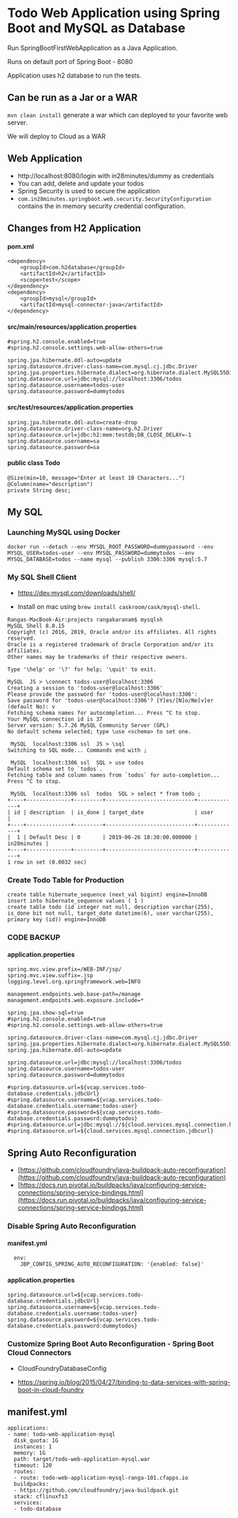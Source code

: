 # Todo Web Application using Spring Boot and MySQL as Database

Run SpringBootFirstWebApplication as a Java Application.

Runs on default port of Spring Boot - 8080

Application uses h2 database to run the tests.

## Can be run as a Jar or a WAR

`mvn clean install` generate a war which can deployed to your favorite web server.

We will deploy to Cloud as a WAR

## Web Application

- http://localhost:8080/login with in28minutes/dummy as credentials
- You can add, delete and update your todos
- Spring Security is used to secure the application
- `com.in28minutes.springboot.web.security.SecurityConfiguration` contains the in memory security credential configuration.


## Changes from H2 Application

#### pom.xml

```
<dependency>
	<groupId>com.h2database</groupId>
	<artifactId>h2</artifactId>
	<scope>test</scope>
</dependency>
<dependency>
	<groupId>mysql</groupId>
	<artifactId>mysql-connector-java</artifactId>
</dependency>
```

#### src/main/resources/application.properties

```
#spring.h2.console.enabled=true
#spring.h2.console.settings.web-allow-others=true

spring.jpa.hibernate.ddl-auto=update
spring.datasource.driver-class-name=com.mysql.cj.jdbc.Driver
spring.jpa.properties.hibernate.dialect=org.hibernate.dialect.MySQL55Dialect
spring.datasource.url=jdbc:mysql://localhost:3306/todos
spring.datasource.username=todos-user
spring.datasource.password=dummytodos
```

#### src/test/resources/application.properties

```
spring.jpa.hibernate.ddl-auto=create-drop
spring.datasource.driver-class-name=org.h2.Driver
spring.datasource.url=jdbc:h2:mem:testdb;DB_CLOSE_DELAY=-1
spring.datasource.username=sa
spring.datasource.password=sa
```

#### public class Todo

```
@Size(min=10, message="Enter at least 10 Characters...")
@Column(name="description")
private String desc;
```
## My SQL

### Launching MySQL using Docker

```
docker run --detach --env MYSQL_ROOT_PASSWORD=dummypassword --env MYSQL_USER=todos-user --env MYSQL_PASSWORD=dummytodos --env MYSQL_DATABASE=todos --name mysql --publish 3306:3306 mysql:5.7
```


### My SQL Shell Client

- https://dev.mysql.com/downloads/shell/

- Install on mac using `brew install caskroom/cask/mysql-shell`.


```
Rangas-MacBook-Air:projects rangakaranam$ mysqlsh
MySQL Shell 8.0.15
Copyright (c) 2016, 2019, Oracle and/or its affiliates. All rights reserved.
Oracle is a registered trademark of Oracle Corporation and/or its affiliates.
Other names may be trademarks of their respective owners.

Type '\help' or '\?' for help; '\quit' to exit.

MySQL  JS > \connect todos-user@localhost:3306
Creating a session to 'todos-user@localhost:3306'
Please provide the password for 'todos-user@localhost:3306': 
Save password for 'todos-user@localhost:3306'? [Y]es/[N]o/Ne[v]er (default No): v
Fetching schema names for autocompletion... Press ^C to stop.
Your MySQL connection id is 37
Server version: 5.7.26 MySQL Community Server (GPL)
No default schema selected; type \use <schema> to set one.

 MySQL  localhost:3306 ssl  JS > \sql
Switching to SQL mode... Commands end with ;

 MySQL  localhost:3306 ssl  SQL > use todos
Default schema set to `todos`.
Fetching table and column names from `todos` for auto-completion... Press ^C to stop.

 MySQL  localhost:3306 ssl  todos  SQL > select * from todo ;
+----+--------------+---------+----------------------------+-------------+
| id | description  | is_done | target_date                | user        |
+----+--------------+---------+----------------------------+-------------+
|  1 | Default Desc | 0       | 2019-06-26 18:30:00.000000 | in28minutes |
+----+--------------+---------+----------------------------+-------------+
1 row in set (0.0032 sec)

```

### Create Todo Table for Production

```
create table hibernate_sequence (next_val bigint) engine=InnoDB
insert into hibernate_sequence values ( 1 )
create table todo (id integer not null, description varchar(255), is_done bit not null, target_date datetime(6), user varchar(255), primary key (id)) engine=InnoDB
```

### CODE BACKUP


#### application.properties

```
spring.mvc.view.prefix=/WEB-INF/jsp/
spring.mvc.view.suffix=.jsp
logging.level.org.springframework.web=INFO

management.endpoints.web.base-path=/manage
management.endpoints.web.exposure.include=*

spring.jpa.show-sql=true
#spring.h2.console.enabled=true
#spring.h2.console.settings.web-allow-others=true

spring.datasource.driver-class-name=com.mysql.cj.jdbc.Driver
spring.jpa.properties.hibernate.dialect=org.hibernate.dialect.MySQL55Dialect
spring.jpa.hibernate.ddl-auto=update

spring.datasource.url=jdbc:mysql://localhost:3306/todos
spring.datasource.username=todos-user
spring.datasource.password=dummytodos

#spring.datasource.url=${vcap.services.todo-database.credentials.jdbcUrl}
#spring.datasource.username=${vcap.services.todo-database.credentials.username:todos-user}
#spring.datasource.password=${vcap.services.todo-database.credentials.password:dummytodos}
#spring.datasource.url=jdbc:mysql://${cloud.services.mysql.connection.host:localhost}:${cloud.services.mysql.connection.port:3306}/${cloud.services.mysql.connection.path:todos}
#spring.datasource.url=${cloud.services.mysql.connection.jdbcurl}
```
## Spring Auto Reconfiguration

- [https://github.com/cloudfoundry/java-buildpack-auto-reconfiguration](https://github.com/cloudfoundry/java-buildpack-auto-reconfiguration)
- [https://docs.run.pivotal.io/buildpacks/java/configuring-service-connections/spring-service-bindings.html](https://docs.run.pivotal.io/buildpacks/java/configuring-service-connections/spring-service-bindings.html)


### Disable Spring Auto Reconfiguration

#### manifest.yml

```
  env:
    JBP_CONFIG_SPRING_AUTO_RECONFIGURATION: '{enabled: false}'
```
#### application.properties

```
spring.datasource.url=${vcap.services.todo-database.credentials.jdbcUrl}
spring.datasource.username=${vcap.services.todo-database.credentials.username:todos-user}
spring.datasource.password=${vcap.services.todo-database.credentials.password:dummytodos}
```

### Customize Spring Boot Auto Reconfiguration - Spring Boot Cloud Connectors

- CloudFoundryDatabaseConfig

- https://spring.io/blog/2015/04/27/binding-to-data-services-with-spring-boot-in-cloud-foundry

## manifest.yml
```
applications:
- name: todo-web-application-mysql
  disk_quota: 1G
  instances: 1
  memory: 1G
  path: target/todo-web-application-mysql.war
  timeout: 120
  routes:
  - route: todo-web-application-mysql-ranga-101.cfapps.io
  buildpacks:
  - https://github.com/cloudfoundry/java-buildpack.git
  stack: cflinuxfs3
  services:
  - todo-database
 ```